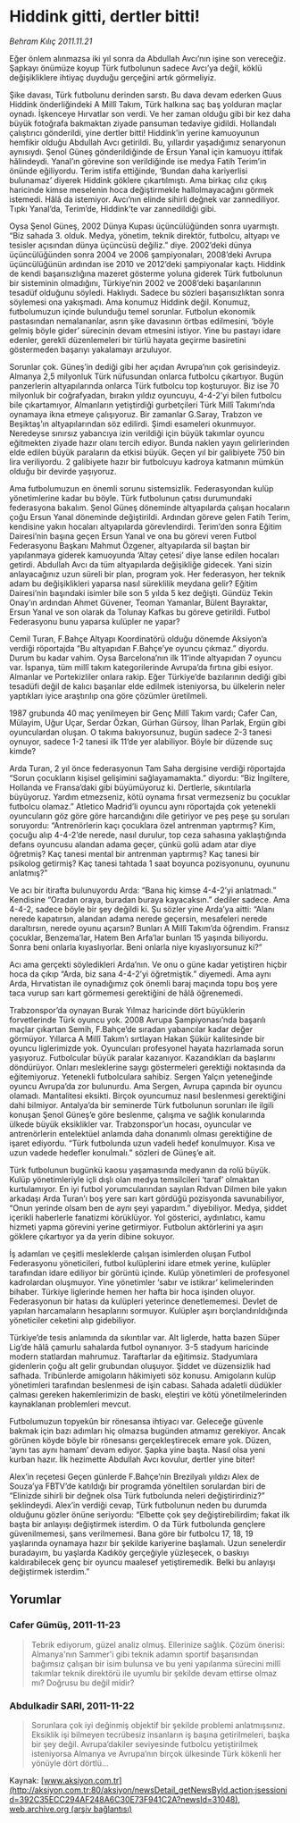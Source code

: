 # Hiddink gitti, dertler bitti!

*Behram Kılıç 2011.11.21*

<font class="agenda2NewsSpot">
 Eğer önlem alınmazsa iki yıl sonra da Abdullah Avcı’nın işine son vereceğiz. Şapkayı önümüze koyup Türk futbolunun sadece Avcı’ya değil, köklü değişikliklere ihtiyaç duyduğu gerçeğini artık görmeliyiz.
</font>
<font class="newsDetail">
 <p>
 </p>
 <p class="MsoNormal">
  Şike davası, Türk futbolunu derinden sarstı. Bu dava devam ederken Guus Hiddink önderliğindeki A Millî Takım, Türk halkına saç baş yolduran maçlar oynadı. İşkenceye Hırvatlar son verdi. Ve her zaman olduğu gibi bir kez daha büyük fotoğrafa bakmaktan ziyade pansuman tedaviye gidildi. Hollandalı çalıştırıcı gönderildi, yine dertler bitti! Hiddink’in yerine kamuoyunun hemfikir olduğu Abdullah Avcı getirildi. Bu, yıllardır yaşadığımız senaryonun aynısıydı. Şenol Güneş gönderildiğinde de Ersun Yanal için kamuoyu ittifak hâlindeydi. Yanal’ın görevine son verildiğinde ise medya Fatih Terim’in önünde eğiliyordu. Terim istifa ettiğinde, ‘Bundan daha kariyerlisi bulunamaz’ diyerek Hiddink göklere çıkartılmıştı. Ama birkaç cılız çıkış haricinde kimse meselenin hoca değiştirmekle hallolmayacağını görmek istemedi. Hâlâ da istemiyor. Avcı’nın elinde sihirli değnek var zannediliyor. Tıpkı Yanal’da, Terim’de, Hiddink’te var zannedildiği gibi.
 </p>
 <p>
 </p>
 <p class="MsoNormal">
  Oysa Şenol Güneş, 2002 Dünya Kupası üçüncülüğünden sonra uyarmıştı. “Biz sahada 3. olduk. Medya, yönetim, teknik direktör, futbolcu, altyapı ve tesisler açısından dünya üçüncüsü değiliz.” diye. 2002’deki dünya üçüncülüğünden sonra 2004 ve 2006 şampiyonaları, 2008’deki Avrupa üçüncülüğünün ardından ise 2010 ve 2012’deki şampiyonalar kaçtı. Hiddink de kendi başarısızlığına mazeret gösterme yoluna giderek Türk futbolunun bir sisteminin olmadığını, Türkiye’nin 2002 ve 2008’deki başarılarının tesadüf olduğunu söyledi. Haklıydı. Sadece bu sözleri başarısızlıktan sonra söylemesi ona yakışmadı. Ama konumuz Hiddink değil. Konumuz, futbolumuzun içinde bulunduğu temel sorunlar. Futbolun ekonomik pastasından nemalananlar, asrın şike davasının örtbas edilmesini, ‘böyle gelmiş böyle gider’ sürecinin devam etmesini istiyor. Yine bu pastayı idare edenler, gerekli düzenlemeleri bir türlü hayata geçirme basiretini göstermeden başarıyı yakalamayı arzuluyor.
 </p>
 <p>
 </p>
 <p class="MsoNormal">
  Sorunlar çok. Güneş’in dediği gibi her açıdan Avrupa’nın çok gerisindeyiz. Almanya 2,5 milyonluk Türk nüfusundan onlarca futbolcu çıkartıyor. Bugün panzerlerin altyapılarında onlarca Türk futbolcu top koşturuyor. Biz ise 70 milyonluk bir coğrafyadan, bırakın yıldız oyuncuyu, 4-4-2’yi bilen futbolcu bile çıkartamıyor, Almanların yetiştirdiği gurbetçileri Türk Millî Takımı’nda oynamaya ikna etmeye çalışıyoruz. Bir zamanlar G.Saray, Trabzon ve Beşiktaş’ın altyapılarından söz edilirdi. Şimdi esameleri okunmuyor. Neredeyse sınırsız yabancıya izin verildiği için büyük takımlar oyuncu eğitmekten ziyade hazır olanı tercih ediyor. Bunda naklen yayın gelirlerinden elde edilen büyük paraların da etkisi büyük. Geçen yıl bir galibiyete 750 bin lira veriliyordu. 2 galibiyete hazır bir futbolcuyu kadroya katmanın mümkün olduğu bir devirde yaşıyoruz.
 </p>
 <p>
 </p>
 <p class="MsoNormal">
  Ama futbolumuzun en önemli sorunu sistemsizlik. Federasyondan kulüp yönetimlerine kadar bu böyle. Türk futbolunun çatısı durumundaki federasyona bakalım. Şenol Güneş döneminde altyapılarda çalışan hocaların çoğu Ersun Yanal döneminde değiştirildi. Ardından göreve gelen Fatih Terim, kendisine yakın hocaları altyapılarda görevlendirdi. Terim’den sonra Eğitim Dairesi’nin başına geçen Ersun Yanal ve ona bu görevi veren Futbol Federasyonu Başkanı Mahmut Özgener, altyapılarda sil baştan bir yapılanmaya giderek kamuoyunda ‘Altay çetesi’ diye lanse edilen hocaları getirdi. Abdullah Avcı da tüm altyapılarda değişikliğe gidecek. Yani sizin anlayacağınız uzun süreli bir plan, program yok. Her federasyon, her teknik adam bu değişiklikleri yaparsa nasıl süreklilik meydana gelir? Eğitim Dairesi’nin başındaki isimler bile son 5 yılda 5 kez değişti. Gündüz Tekin Onay’ın ardından Ahmet Güvener, Teoman Yamanlar, Bülent Bayraktar, Ersun Yanal ve son olarak da Tolunay Kafkas bu göreve getirildi. Futbol Federasyonu bunu yaparsa kulüpler ne yapar?
 </p>
 <p>
 </p>
 <p class="MsoNormal">
  Cemil Turan, F.Bahçe Altyapı Koordinatörü olduğu dönemde Aksiyon’a verdiği röportajda “Bu altyapıdan F.Bahçe’ye oyuncu çıkmaz.” diyordu. Durum bu kadar vahim. Oysa Barcelona’nın ilk 11’inde altyapıdan 7 oyuncu var. İspanya, tüm millî takım kategorilerinde Avrupa’da fırtına gibi esiyor. Almanlar ve Portekizliler onlara rakip. Eğer Türkiye’de bazılarının dediği gibi tesadüfi değil de kalıcı başarılar elde edilmek isteniyorsa, bu ülkelerin neler yaptıkları iyice araştırılıp ona göre çözümler üretilmeli.
 </p>
 <p>
 </p>
 <p class="MsoNormal">
  1987 grubunda 40 maç yenilmeyen bir Genç Millî Takım vardı; Cafer Can, Mülayim, Uğur Uçar, Serdar Özkan, Gürhan Gürsoy, İlhan Parlak, Ergün gibi oyunculardan oluşan. O takıma bakıyorsunuz, bugün sadece 2-3 tanesi oynuyor, sadece 1-2 tanesi ilk 11’de yer alabiliyor. Böyle bir düzende suç kimde?
 </p>
 <p>
 </p>
 <p class="MsoNormal">
  Arda Turan, 2 yıl önce federasyonun Tam Saha dergisine verdiği röportajda “Sorun çocukların kişisel gelişimini sağlayamamakta.” diyordu: “Biz İngiltere, Hollanda ve Fransa’daki gibi büyümüyoruz ki. Dertlerle, sıkıntılarla büyüyoruz. Yardım etmezseniz, kötü oynama fırsat vermezseniz bu çocuklar futbolcu olamaz.” Atletico Madrid’li oyuncu aynı röportajda çok yetenekli oyuncuların göz göre göre harcandığını dile getiriyor ve peş peşe şu soruları soruyordu: “Antrenörlerin kaçı çocuklara özel antrenman yaptırmış? Kim, çocuğu alıp 4-4-2’de nerede, nasıl durulur, top ceza sahasına yaklaştığında defans oyuncusu alandan adama geçer, çünkü golü adam atar diye öğretmiş? Kaç tanesi mental bir antrenman yaptırmış? Kaç tanesi bir psikolog getirmiş? Kaç tanesi tahtada 1 saat boyunca pozisyonunu, oyununu anlatmış?”
 </p>
 <p>
 </p>
 <p class="MsoNormal">
  Ve acı bir itirafta bulunuyordu Arda: “Bana hiç kimse 4-4-2’yi anlatmadı.” Kendisine “Oradan oraya, buradan buraya kayacaksın.” dediler sadece. Ama 4-4-2, sadece böyle bir şey değildi ki. Şu sözler yine Arda’ya aitti: “Alanı nerede kapatırsın, alandan adama nerede geçersin, mesafeleri nerede daraltırsın, nerede oyunu açarsın? Bunları A Millî Takım’da öğrendim. Fransız çocuklar, Benzema’lar, Hatem Ben Arfa’lar bunları 15 yaşında biliyordu. Sonra beni onlarla kıyaslıyorlar. Beni onlarla niye kıyaslıyorsunuz ki?”
 </p>
 <p>
 </p>
 <p class="MsoNormal">
  Acı ama gerçekti söyledikleri Arda’nın. Ve onu o güne kadar yetiştiren hiçbir hoca da çıkıp “Arda, biz sana 4-4-2’yi öğretmiştik.” diyemedi. Ama aynı Arda, Hırvatistan ile oynadığımız çok önemli baraj maçında topu boş yere taca vurup sarı kart görmemesi gerektiğini de hâlâ öğrenemedi.
 </p>
 <p>
 </p>
 <p class="MsoNormal">
  Trabzonspor’da oynayan Burak Yılmaz haricinde dört büyüklerin forvetlerinde Türk oyuncu yok. 2008 Avrupa Şampiyonası’nda başarılı maçlar çıkartan Semih, F.Bahçe’de sıradan yabancılar kadar değer görmüyor. Yıllarca A Millî Takım’ı sırtlayan Hakan Şükür kalitesinde bir oyuncu liglerimizde yok. Oyuncuları profesyonel hayata hazırlamada sorun yaşıyoruz. Futbolcular büyük paralar kazanıyor. Kazandıkları da başlarını döndürüyor. Onları mesleklerine saygı göstermeleri gerektiği noktasında da eğitemiyoruz. Yetenekli futbolculara sahibiz. Sergen Yalçın yeteneğinde oyuncu Avrupa’da zor bulunurdu. Ama Sergen, Avrupa çapında bir oyuncu olamadı. Mantalitesi eksikti. Birçok oyuncumuz nasıl beslenmesi gerektiğini dahi bilmiyor. Antalya’da bir seminerde Türk futbolunun sorunları ile ilgili konuşan Şenol Güneş’e göre beslenme, çalışma ve sağlık konularında ülkede büyük eksiklikler var. Trabzonspor’un hocası, oyuncular ve antrenörlerin entelektüel anlamda daha donanımlı olması gerektiğine de işaret ediyordu. “Türk futbolunda uzun vadeli hedef konulmuyor. Kısa ve uzun vadede hedefler konulmalı.” sözleri de Güneş’e ait.
 </p>
 <p>
 </p>
 <p class="MsoNormal">
  Türk futbolunun bugünkü kaosu yaşamasında medyanın da rolü büyük. Kulüp yönetimleriyle içli dışlı olan medya temsilcileri ‘taraf’ olmaktan kurtulamıyor. En iyi futbol yorumcularından sayılan Rıdvan Dilmen bile yakın arkadaşı Arda Turan’ı boş yere sarı kart gördüğü pozisyonda savunabiliyor, “Onun yerinde olsam ben de aynı şeyi yapardım.” diyebiliyor. Medya, şiddet içerikli haberlerle fanatizmi körüklüyor. Yol gösterici, aydınlatıcı, kamu hizmeti yapma görevini yerine getirmiyor. Futbolun aktörlerini ya aşırı göklere çıkartıyor ya da yerin dibine sokuyor.
 </p>
 <p>
 </p>
 <p class="MsoNormal">
  İş adamları ve çeşitli mesleklerde çalışan isimlerden oluşan Futbol Federasyonu yöneticileri, futbol kulüplerini idare etmek yerine, kulüpler tarafından idare ediliyor bir görüntü içinde. Kulüp yönetimleri de profesyonel kadrolardan oluşmuyor. Yine yönetimler ‘sabır ve istikrar’ kelimelerinden bihaber. Türkiye liglerinde hemen her hafta bir hoca işinden oluyor. Federasyonun bir hatası da kulüpleri yeterince denetlememesi. Devlet de yapılan harcamaların hesaplarını sormuyor. Kulüpler aşırı borçlandırıldığında yöneticiler ceketini alıp gidebiliyor.
 </p>
 <p>
 </p>
 <p class="MsoNormal">
  Türkiye’de tesis anlamında da sıkıntılar var. Alt liglerde, hatta bazen Süper Lig’de hâlâ çamurlu sahalarda futbol oynanıyor. 3-5 stadyum haricinde modern statlardan mahrumuz. Taraftarlar da eğitimsiz. Stadyumlara gidenlerin çoğu alt gelir grubundan oluşuyor. Şiddet ve düzensizlik had safhada. Tribünlerde amigoların hâkimiyeti söz konusu. Amigoların kulüp yönetimleri tarafından beslenmesi de işin cabası. Sahada adaletli düdükler çalması gereken hakemlerimizin de baskı, eleştiri ve kötü yönetilmelerinden kaynaklanan problemleri mevcut.
 </p>
 <p>
 </p>
 <p class="MsoNormal">
  Futbolumuzun topyekûn bir rönesansa ihtiyacı var. Geleceğe güvenle bakmak için bazı adımları hiç olmazsa bugünden atmamız gerekiyor. Ancak görünen köyde böyle bir rönesansı gerçekleştirecek emare yok. Düzen, ‘aynı tas aynı hamam’ devam ediyor. Şapka yine başta. Nasıl olsa yeni kurban hazır. İlk hezimette Abdullah Avcı kovulur, dertler yine biter!
 </p>
 <p>
 </p>
 <p class="MsoNormal">
  Alex’in reçetesi Geçen günlerde F.Bahçe’nin Brezilyalı yıldızı Alex de Souza’ya FBTV’de katıldığı bir programda yöneltilen sorulardan biri de “Elinizde sihirli bir değnek olsa Türk futbolunda neleri değiştirirdiniz?” şeklindeydi. Alex’in verdiği cevap, Türk futbolunun neden bu durumda olduğunu gözler önüne seriyordu: “Elbette çok şey değiştirebilirdim; fakat ilk başta bir anlayışı değiştirmek isterdim. O da Türk futbolunda gençlere güvenilmemesi, şans verilmemesi. Bana göre bir futbolcu 17, 18, 19 yaşlarında oynamaya hazır bir şekilde kariyerine başlamalı. Uzun senelerdir buradayım, bu yaşlarda Kadıköy gerçeğiyle yüzleşecek, o baskıyı kaldırabilecek genç bir oyuncu maalesef yetiştiremedik. Belki bu anlayışı değiştirmek isterdim.”
 </p>
 <p>
 </p>
</font>

## Yorumlar

### Cafer Gümüş, 2011-11-23
> Tebrik ediyorum, güzel analiz olmuş. Ellerinize sağlık. Çözüm önerisi: Almanya'nın Sammer'i gibi teknik adamın sportif başarısından bağımsız çalışan bir isim bulunsa ve bu yeni yapılanma sürecini millî takımlar teknik direktörü ile uyumlu bir şekilde devam ettirse olmaz mı? Doğrusu bu değil midir?

### Abdulkadir SARI, 2011-11-22
> Sorunlara çok iyi değinmiş objektif bir şekilde problemi anlatmışsınız. Eksiklik işi bilmeyen tecrübesiz insanların iş başına getirilmeleri, başka bir şey değil. Avrupa’dakiler seviyesinde futbolcu yetiştirilmek isteniyorsa Almanya ve Avrupa’nın birçok ülkesinde Türk kökenli her yönüyle dört dörtlü...

Kaynak: [www.aksiyon.com.tr](http://aksiyon.com.tr:80/aksiyon/newsDetail_getNewsById.action;jsessionid=392C35ECC294AF248A6C30E73F941C2A?newsId=31048), [web.archive.org (arşiv bağlantısı)](http://web.archive.org/web/20111125211236/http://aksiyon.com.tr:80/aksiyon/newsDetail_getNewsById.action;jsessionid=392C35ECC294AF248A6C30E73F941C2A?newsId=31048)

